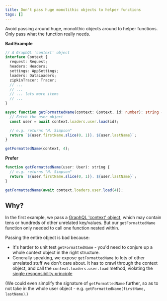 ```yaml
---
title: Don't pass huge monolithic objects to helper functions
tags: []
---
```


Avoid passing around huge, monolithic objects around to helper functions. Only
pass what the function really needs.

**Bad Example**

```typescript
// A GraphQL 'context' object
interface Context {
  request: Request;
  headers: Headers;
  settings: AppSettings;
  loaders: DataLoaders;
  zipkinTracer: Tracer;
  // ...
  // ...
  // ... lots more items
  // ...
}

async function getFormattedName(context: Context, id: number): string {
  // Fetch the user object
  const user = await context.loaders.user.load(id);

  // e.g. returns "H. Simpson"
  return `${user.firstName.slice(0, 1)}. ${user.lastName}`;
}

getFormattedName(context, 4);
```

**Prefer**

```js
function getFormattedName(user: User): string {
  // e.g. returns "H. Simpson"
  return `${user.firstName.slice(0, 1)}. ${user.lastName}`;
}

getFormattedName(await context.loaders.user.load(4));
```

## Why?

In the first example, we pass a [GraphQL 'context' object][context], which may
contain tens or hundreds of other unrelated key/values. But our
`getFormattedName` function only needed to call one function nested within.

[context]: https://graphql.org/learn/execution/#root-fields-resolvers

Passing the entire object is bad because:

- It's harder to unit test `getFormattedName` - you'd need to conjure up a whole
  context object in the right structure.
- Generally speaking, we expose `getFormattedName` to lots of other unrelated stuff we don't care
  about. It has to crawl through the context object, and call the
  `context.loaders.user.load` method, violating the [single responsibility
  principle](https://www.google.com/search?q=function+single+responsibility+principle)

(We could even simplify the signature of `getFormattedName` further, so as to not
take in the whole user object - e.g. `getFormattedName(firstName, lastName)`.)
